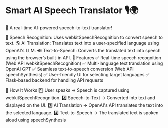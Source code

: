# Smart AI Speech Translator 🎙️🌍
🚀 A real-time AI-powered speech-to-text translator!

🎤 Speech Recognition: Uses webkitSpeechRecognition to convert speech to text.
🌎 AI Translation: Translates text into a user-specified language using OpenAI's LLM.
🔊 Text-to-Speech: Converts the translated text into speech using the browser’s built-in API.
🔧 Features
✅ Real-time speech recognition (Web API webkitSpeechRecognition)
✅ Multi-language text translation using OpenAI GPT
✅ Seamless text-to-speech conversion (Web API speechSynthesis)
✅ User-friendly UI for selecting target languages
✅ Flask-based backend for handling API requests

📌 How It Works
1️⃣ User speaks → Speech is captured using webkitSpeechRecognition.
2️⃣ Speech-to-Text → Converted into text and displayed on the UI.
3️⃣ AI Translation → OpenAI's API translates the text into the selected language.
4️⃣ Text-to-Speech → The translated text is spoken aloud using speechSynthesis
